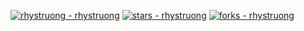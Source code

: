 <a href="https://github.com/rhystruong/rhystruong" title="Go to GitHub repo"><img src="https://img.shields.io/static/v1?label=rhystruong&message=rhystruong&color=blue&logo=github" alt="rhystruong - rhystruong"></a>
<a href="https://github.com/rhystruong/rhystruong"><img src="https://img.shields.io/github/stars/rhystruong/rhystruong?style=social" alt="stars - rhystruong"></a>
<a href="https://github.com/rhystruong/rhystruong"><img src="https://img.shields.io/github/forks/rhystruong/rhystruong?style=social" alt="forks - rhystruong"></a>

